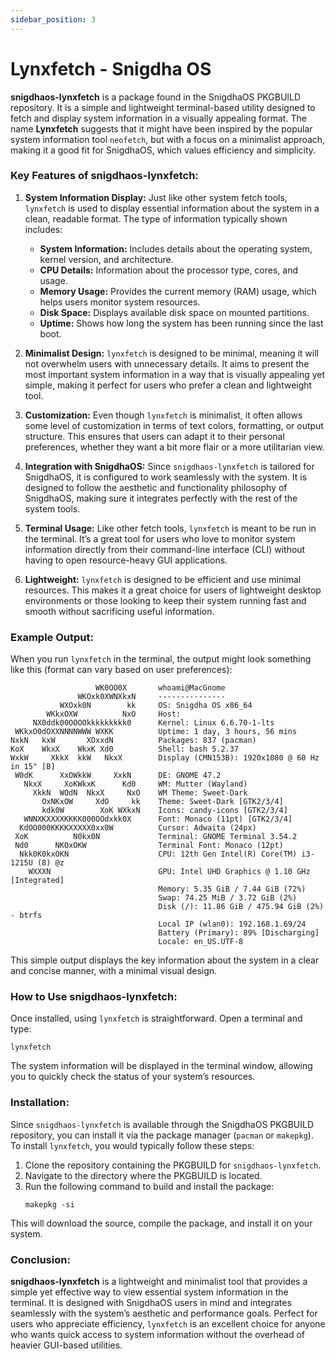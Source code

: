 ```yaml
---
sidebar_position: 3
---
```


# Lynxfetch - Snigdha OS

**snigdhaos-lynxfetch** is a package found in the SnigdhaOS PKGBUILD repository. It is a simple and lightweight terminal-based utility designed to fetch and display system information in a visually appealing format. The name **Lynxfetch** suggests that it might have been inspired by the popular system information tool `neofetch`, but with a focus on a minimalist approach, making it a good fit for SnigdhaOS, which values efficiency and simplicity.

### Key Features of snigdhaos-lynxfetch:

1. **System Information Display:**
   Just like other system fetch tools, `lynxfetch` is used to display essential information about the system in a clean, readable format. The type of information typically shown includes:
   - **System Information:** Includes details about the operating system, kernel version, and architecture.
   - **CPU Details:** Information about the processor type, cores, and usage.
   - **Memory Usage:** Provides the current memory (RAM) usage, which helps users monitor system resources.
   - **Disk Space:** Displays available disk space on mounted partitions.
   - **Uptime:** Shows how long the system has been running since the last boot.

2. **Minimalist Design:**
   `lynxfetch` is designed to be minimal, meaning it will not overwhelm users with unnecessary details. It aims to present the most important system information in a way that is visually appealing yet simple, making it perfect for users who prefer a clean and lightweight tool.

3. **Customization:**
   Even though `lynxfetch` is minimalist, it often allows some level of customization in terms of text colors, formatting, or output structure. This ensures that users can adapt it to their personal preferences, whether they want a bit more flair or a more utilitarian view.

4. **Integration with SnigdhaOS:**
   Since `snigdhaos-lynxfetch` is tailored for SnigdhaOS, it is configured to work seamlessly with the system. It is designed to follow the aesthetic and functionality philosophy of SnigdhaOS, making sure it integrates perfectly with the rest of the system tools.

5. **Terminal Usage:**
   Like other fetch tools, `lynxfetch` is meant to be run in the terminal. It’s a great tool for users who love to monitor system information directly from their command-line interface (CLI) without having to open resource-heavy GUI applications.

6. **Lightweight:**
   `lynxfetch` is designed to be efficient and use minimal resources. This makes it a great choice for users of lightweight desktop environments or those looking to keep their system running fast and smooth without sacrificing useful information.

### Example Output:
When you run `lynxfetch` in the terminal, the output might look something like this (format can vary based on user preferences):

```
                   WK0OO0X       whoami@MacGnome
               WKOxk0XWNXkxN     ---------------
           WXOxk0N        kk     OS: Snigdha OS x86_64
        WKkxOXW          NxO     Host: 
     NX0ddk00OOOOkkkkkkkkk0      Kernel: Linux 6.6.70-1-lts
 WKkxO0dOXXNNNNWWW WXKK          Uptime: 1 day, 3 hours, 56 mins
NxkN   kxW       XOxxdN          Packages: 837 (pacman)
KoX    WkxX    WkxK Xd0          Shell: bash 5.2.37
WxkW     XkkX  kkW   NkxX        Display (CMN153B): 1920x1080 @ 60 Hz in 15" [B]
 W0dK      XxOWkkW     XxkN      DE: GNOME 47.2
   NkxX     XoKWkxK      Kd0     WM: Mutter (Wayland)
     XkkN  WOdN  NkxX     NxO    WM Theme: Sweet-Dark
       OxNKxOW     XdO     kk    Theme: Sweet-Dark [GTK2/3/4]
       kdk0W        XoK WXkxN    Icons: candy-icons [GTK2/3/4]
   WNNXKXXXXKKKK000OOdxkk0X      Font: Monaco (11pt) [GTK2/3/4]
  KdOO000KKKKXXXXX0xx0W          Cursor: Adwaita (24px)
 XoK          N0kx0N             Terminal: GNOME Terminal 3.54.2
 Nd0      NKOxOKW                Terminal Font: Monaco (12pt)
  Nkk0K0kxOKN                    CPU: 12th Gen Intel(R) Core(TM) i3-1215U (8) @z
    WXXXN                        GPU: Intel UHD Graphics @ 1.10 GHz [Integrated]
                                 Memory: 5.35 GiB / 7.44 GiB (72%)
                                 Swap: 74.25 MiB / 3.72 GiB (2%)
                                 Disk (/): 11.86 GiB / 475.94 GiB (2%) - btrfs
                                 Local IP (wlan0): 192.168.1.69/24
                                 Battery (Primary): 89% [Discharging]
                                 Locale: en_US.UTF-8
```

This simple output displays the key information about the system in a clear and concise manner, with a minimal visual design.

### How to Use snigdhaos-lynxfetch:
Once installed, using `lynxfetch` is straightforward. Open a terminal and type:
```
lynxfetch
```

The system information will be displayed in the terminal window, allowing you to quickly check the status of your system’s resources.

### Installation:
Since `snigdhaos-lynxfetch` is available through the SnigdhaOS PKGBUILD repository, you can install it via the package manager (`pacman` or `makepkg`). To install `lynxfetch`, you would typically follow these steps:
1. Clone the repository containing the PKGBUILD for `snigdhaos-lynxfetch`.
2. Navigate to the directory where the PKGBUILD is located.
3. Run the following command to build and install the package:
   ```
   makepkg -si
   ```

This will download the source, compile the package, and install it on your system.

### Conclusion:
**snigdhaos-lynxfetch** is a lightweight and minimalist tool that provides a simple yet effective way to view essential system information in the terminal. It is designed with SnigdhaOS users in mind and integrates seamlessly with the system’s aesthetic and performance goals. Perfect for users who appreciate efficiency, `lynxfetch` is an excellent choice for anyone who wants quick access to system information without the overhead of heavier GUI-based utilities.